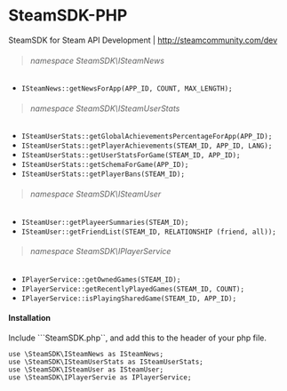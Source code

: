 # SteamSDK-PHP

SteamSDK for Steam API Development | http://steamcommunity.com/dev

> ###### namespace SteamSDK\ISteamNews
- ```ISteamNews::getNewsForApp(APP_ID, COUNT, MAX_LENGTH);```

> ###### namespace SteamSDK\ISteamUserStats
- ```ISteamUserStats::getGlobalAchievementsPercentageForApp(APP_ID);```
- ```ISteamUserStats::getPlayerAchievements(STEAM_ID, APP_ID, LANG);```
- ```ISteamUserStats::getUserStatsForGame(STEAM_ID, APP_ID);```
- ```ISteamUserStats::getSchemaForGame(APP_ID);```
- ```ISteamUserStats::getPlayerBans(STEAM_ID);```

> ###### namespace SteamSDK\ISteamUser
- ```ISteamUser::getPlayeerSummaries(STEAM_ID);```
- ```ISteamUser::getFriendList(STEAM_ID, RELATIONSHIP (friend, all));```

> ###### namespace SteamSDK\IPlayerService
- ```IPlayerService::getOwnedGames(STEAM_ID);```
- ```IPlayerService::getRecentlyPlayedGames(STEAM_ID, COUNT);```
- ```IPlayerService::isPlayingSharedGame(STEAM_ID, APP_ID);```

#### Installation

Include ```SteamSDK.php``, and add this to the header of your php file.

```
use \SteamSDK\ISteamNews as ISteamNews;
use \SteamSDK\ISteamUserStats as ISteamUserStats;
use \SteamSDK\ISteamUser as ISteamUser;
use \SteamSDK\IPlayerServie as IPlayerService;
```
